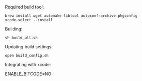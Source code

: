 Required build tool:
```
brew install wget automake libtool autoconf-archive pkgconfig
xcode-select --install
```

Building:

```
sh build_all.sh
```

Updating build settings:
```
open build_config.sh
```


Integrating with xcode:

ENABLE_BITCODE=NO